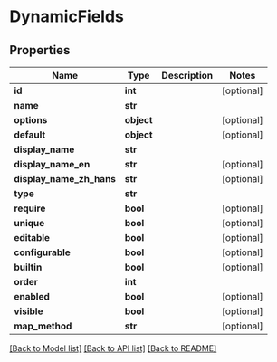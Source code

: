# DynamicFields

## Properties
Name | Type | Description | Notes
------------ | ------------- | ------------- | -------------
**id** | **int** |  | [optional] 
**name** | **str** |  | 
**options** | **object** |  | [optional] 
**default** | **object** |  | [optional] 
**display_name** | **str** |  | 
**display_name_en** | **str** |  | [optional] 
**display_name_zh_hans** | **str** |  | [optional] 
**type** | **str** |  | 
**require** | **bool** |  | [optional] 
**unique** | **bool** |  | [optional] 
**editable** | **bool** |  | [optional] 
**configurable** | **bool** |  | [optional] 
**builtin** | **bool** |  | [optional] 
**order** | **int** |  | 
**enabled** | **bool** |  | [optional] 
**visible** | **bool** |  | [optional] 
**map_method** | **str** |  | [optional] 

[[Back to Model list]](../README.md#documentation-for-models) [[Back to API list]](../README.md#documentation-for-api-endpoints) [[Back to README]](../README.md)

